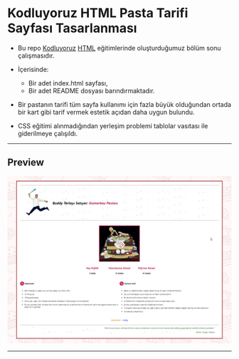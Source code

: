 # Kodluyoruz HTML Pasta Tarifi Sayfası Tasarlanması

 * Bu repo [Kodluyoruz](https://www.kodluyoruz.org) [HTML](https://app.patika.dev/courses/html) eğitimlerinde oluşturduğumuz bölüm sonu çalışmasıdır.

 * İçerisinde:
    * Bir adet index.html sayfası,
    * Bir adet README dosyası barındırmaktadır.

* Bir pastanın tarifi tüm sayfa kullanımı için fazla büyük olduğundan ortada bir kart gibi tarif vermek estetik açıdan daha uygun bulundu. 
* CSS eğitimi alınmadığından yerleşim problemi tablolar vasıtası ile giderilmeye çalışıldı.

---
## Preview


![echo-emrealper](img/echo-emrealper-kumarbaz-pastasi.png)

---